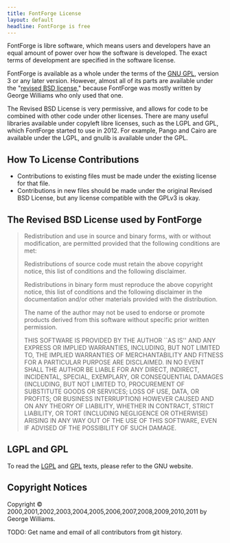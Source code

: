 ```yaml
---
title: FontForge License
layout: default
headline: FontForge is free
---
```


FontForge is libre software, which means users and developers have an equal
amount of power over how the software is developed. The exact terms of
development are specified in the software license.

FontForge is available as a whole under the terms of the 
[GNU GPL](http://www.gnu.org/copyleft/gpl.html), version
3 or any later version. However, almost all of its parts are 
available under the "[revised BSD license](http://www.law.yi.org/~sfllaw/talks/bsd.pdf)," 
because FontForge was mostly written by George Williams 
who only used that one. 

The Revised BSD License is very permissive, and allows for code to be combined
with other code under other licenses. There are many useful libraries
available under copyleft libre licenses, such as the LGPL and GPL, which
FontForge started to use in 2012. For example, Pango and Cairo are
available under the LGPL, and gnulib is available under the GPL.

How To License Contributions
------------------------------

- Contributions to existing files must be made under the existing license for that file. 
- Contributions in new files should be made under the original Revised BSD License, but any license compatible with the GPLv3 is okay.

The Revised BSD License used by FontForge
-------------------------------------------

> Redistribution and use in source and binary forms, with or without
> modification, are permitted provided that the following conditions
> are met:
>
> Redistributions of source code must retain the above copyright
> notice, this list of conditions and the following disclaimer.
>
> Redistributions in binary form must reproduce the above copyright
> notice, this list of conditions and the following disclaimer in the
> documentation and/or other materials provided with the distribution.
>
> The name of the author may not be used to endorse or promote
> products derived from this software without specific prior written
> permission.
>
> THIS SOFTWARE IS PROVIDED BY THE AUTHOR \`\`AS IS'' AND ANY EXPRESS
> OR IMPLIED WARRANTIES, INCLUDING, BUT NOT LIMITED TO, THE IMPLIED
> WARRANTIES OF MERCHANTABILITY AND FITNESS FOR A PARTICULAR PURPOSE
> ARE DISCLAIMED. IN NO EVENT SHALL THE AUTHOR BE LIABLE FOR ANY
> DIRECT, INDIRECT, INCIDENTAL, SPECIAL, EXEMPLARY, OR CONSEQUENTIAL
> DAMAGES (INCLUDING, BUT NOT LIMITED TO, PROCUREMENT OF SUBSTITUTE
> GOODS OR SERVICES; LOSS OF USE, DATA, OR PROFITS; OR BUSINESS
> INTERRUPTION) HOWEVER CAUSED AND ON ANY THEORY OF LIABILITY, WHETHER
> IN CONTRACT, STRICT LIABILITY, OR TORT (INCLUDING NEGLIGENCE OR
> OTHERWISE) ARISING IN ANY WAY OUT OF THE USE OF THIS SOFTWARE, EVEN
> IF ADVISED OF THE POSSIBILITY OF SUCH DAMAGE.

LGPL and GPL
-------------

To read the [LGPL](http://www.gnu.org/licenses/lgpl.html) and [GPL](http://www.gnu.org/copyleft/gpl.html) texts, please refer to the GNU website.

Copyright Notices
-------------------

Copyright © 2000,2001,2002,2003,2004,2005,2006,2007,2008,2009,2010,2011 by George Williams.

TODO: Get name and email of all contributors from git history.